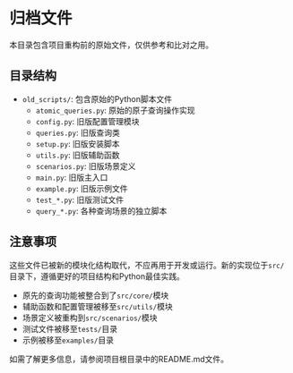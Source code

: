 # 归档文件

本目录包含项目重构前的原始文件，仅供参考和比对之用。

## 目录结构

- `old_scripts/`: 包含原始的Python脚本文件
  - `atomic_queries.py`: 原始的原子查询操作实现
  - `config.py`: 旧版配置管理模块
  - `queries.py`: 旧版查询类
  - `setup.py`: 旧版安装脚本
  - `utils.py`: 旧版辅助函数
  - `scenarios.py`: 旧版场景定义
  - `main.py`: 旧版主入口
  - `example.py`: 旧版示例文件
  - `test_*.py`: 旧版测试文件
  - `query_*.py`: 各种查询场景的独立脚本

## 注意事项

这些文件已被新的模块化结构取代，不应再用于开发或运行。新的实现位于`src/`目录下，遵循更好的项目结构和Python最佳实践。

- 原先的查询功能被整合到了`src/core/`模块
- 辅助函数和配置管理被移至`src/utils/`模块
- 场景定义被重构到`src/scenarios/`模块
- 测试文件被移至`tests/`目录
- 示例被移至`examples/`目录

如需了解更多信息，请参阅项目根目录中的README.md文件。 